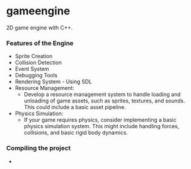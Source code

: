 # gameengine

2D game engine with C++.

### Features of the Engine

- Sprite Creation
- Collision Detection
- Event System
- Debugging Tools
- Rendering System - Using SDL
- Resource Management:
  - Develop a resource management system to handle loading and unloading of game assets, such as sprites, textures, and sounds. This could include a basic asset pipeline.
- Physics Simulation:
  - If your game requires physics, consider implementing a basic physics simulation system. This might include handling forces, collisions, and basic rigid body dynamics.

### Compiling the project

-
